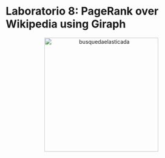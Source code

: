 # Laboratorio 8: PageRank over Wikipedia using Giraph

<p align="center">
<img src="https://giraph.apache.org/images/ApacheGiraph.svg" alt="busquedaelasticada" height="300">
</p>


